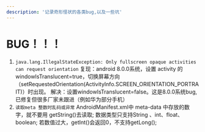 ```yaml
---
description: '记录奇形怪状的各类bug,以及一些坑'
---
```


# BUG！！！

1. `java.lang.IllegalStateException: Only fullscreen opaque activities can request orientation` 复现：android 8.0.0系统，设置 activity 的 windowIsTranslucent=true，切换屏幕方向（setRequestedOrientation\(ActivityInfo.SCREEN\_ORIENTATION\_PORTRAIT\)）时出现。 解决：设置windowIsTranslucent=false。这是8.0.0系统bug,已修复但很多厂家未跟进（例如华为部分手机） 
2. `读取meta 整数时乱码或异常` AndroidManifest.xml中 meta-data 中存放的数字，就不要用 getString\(\)去读取; 数据类型只支持String 、int、float、boolean; 若数值过大，getInt\(\)会返回0，不支持getLong\(\);

